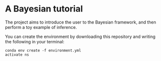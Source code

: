 # A Bayesian tutorial
The project aims to introduce the user to the Bayesian framework, and then perform a toy example of inference.

You can create the environment by downloading this repository and writing the following in your terminal:

~~~
conda env create -f environment.yml
activate ns
~~~

